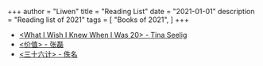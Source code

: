 +++
author = "Liwen"
title = "Reading List"
date = "2021-01-01"
description = "Reading list of 2021"
tags = [
    "Books of 2021",
]
+++

* [<What I Wish I Knew When I Was 20> - Tina Seelig](https://livian1107.github.io/blog/post/2021-03-13-book-1/) 
* [<价值>  - 张磊](https://livian1107.github.io/blog/post/2021-03-20-book-2/)
* [<三十六计> - 佚名](https://livian1107.github.io/blog/post/2021-04-01-book-3/)

